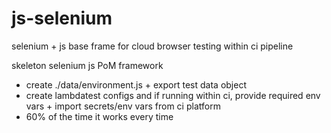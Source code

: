 # js-selenium
selenium + js base frame for cloud browser testing within ci pipeline

skeleton selenium js PoM framework

- create ./data/environment.js + export test data object
- create lambdatest configs and if running within ci, provide required env vars + import secrets/env vars from ci platform
- 60% of the time it works every time

